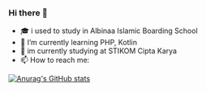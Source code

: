 ### Hi there 👋

- 🎓 i used to study in Albinaa Islamic Boarding School 
- 🌱 I’m currently learning PHP, Kotlin
- 🏫 im currently studying at STIKOM Cipta Karya
- 📫 How to reach me: 

[![Anurag's GitHub stats](https://github-readme-stats.vercel.app/api?username=Itsqy&show_icons=true)](https://github.com/anuraghazra/github-readme-stats)
